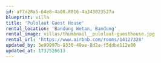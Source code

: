 ```yaml
---
id: af7d28a5-64e8-4a08-8016-4a343023527a
blueprint: villa
title: 'Pulolaut Guest House'
rental_location: 'Bandung Wetan, Bandung'
rental_image: villas/thumbnail__pulolaut-guesthouse.jpg
rental_url: 'https://www.airbnb.com/rooms/14127328'
updated_by: 3e99997b-9330-49ae-8d2a-f5ddbe112e80
updated_at: 1737526613
---
```

